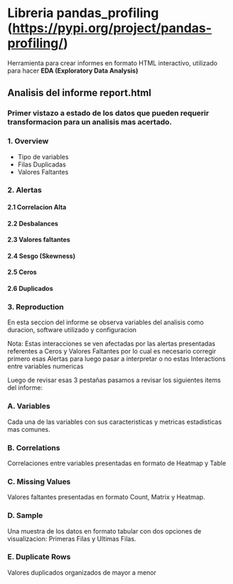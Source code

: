 # Libreria pandas_profiling (https://pypi.org/project/pandas-profiling/)

Herramienta para crear informes en formato HTML interactivo, utilizado para hacer **EDA (Exploratory Data Analysis)**

## Analisis del informe report.html 

### Primer vistazo a estado de los datos que pueden requerir transformacion para un analisis mas acertado.

### 1. Overview

- Tipo de variables
- Filas Duplicadas
- Valores Faltantes


### 2. Alertas

#### 2.1 Correlacion Alta
#### 2.2 Desbalances
#### 2.3 Valores faltantes
#### 2.4 Sesgo (Skewness)
#### 2.5 Ceros
#### 2.6 Duplicados


### 3. Reproduction

En esta seccion del informe se observa variables del analisis como duracion, software utilizado y configuracion

 
Nota: Estas interacciones se ven afectadas por las alertas presentadas referentes a Ceros y Valores Faltantes por lo cual es necesario corregir primero esas Alertas para luego pasar a interpretar o no estas Interactions entre variables numericas

Luego de revisar esas 3 pestañas pasamos a revisar los siguientes items del informe:

### A. Variables

Cada una de las variables con sus caracteristicas y metricas estadisticas mas comunes.

### B. Correlations

Correlaciones entre variables presentadas en formato de Heatmap y Table

### C. Missing Values

Valores faltantes presentadas en formato Count, Matrix y Heatmap.

### D. Sample

Una muestra de los datos en formato tabular con dos opciones de visualizacion: Primeras Filas y Ultimas Filas.

### E. Duplicate Rows

Valores duplicados organizados de mayor a menor


